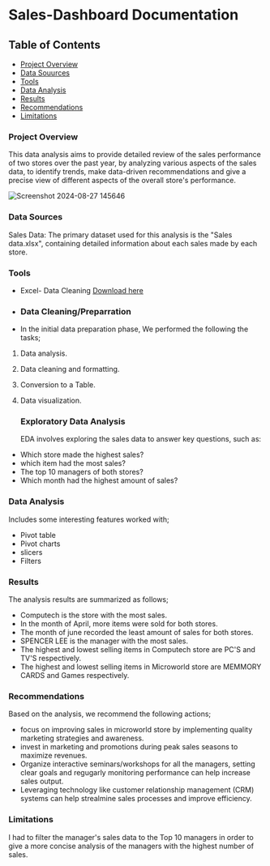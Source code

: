 # Sales-Dashboard Documentation

## Table of Contents

- [Project Overview](#project-overview)
- [Data Souurces](#data-sources)
- [Tools](#tools)
- [Data Analysis](#data-analysis)
- [Results](#results)
- [Recommendations](recommendations)
- [Limitations](#limitations)
  


### Project Overview

This data analysis aims to provide detailed review of the sales performance of two stores over the past year, by analyzing various aspects of the sales data, to identify trends, make data-driven recommendations and give a precise view of different aspects of the overall store's performance.


![Screenshot 2024-08-27 145646](https://github.com/user-attachments/assets/906eb8ac-b5b0-44c5-8ee3-7a2271ea5c98)


### Data Sources

Sales Data: The primary dataset used for this analysis is the "Sales data.xlsx", containing detailed information about each sales made by each store.

### Tools

- Excel- Data Cleaning [Download here](https://microsoft.com)

- ### Data Cleaning/Preparration

- In the initial data preparation phase, We performed the following the tasks;

1. Data analysis.
2. Data cleaning and formatting.
3. Conversion to a Table. 
4. Data visualization.

   ### Exploratory Data Analysis
   EDA involves exploring the sales data to answer key questions, such as:

- Which store made the highest sales?
- which item had the most sales?
- The top 10 managers of both stores?
- Which month had the highest amount of sales?

### Data Analysis
Includes some interesting features worked with;

- Pivot table
- Pivot charts
- slicers
- Filters

### Results
The analysis results are summarized as follows;

- Computech is the store with the most sales.
- In the month of April, more items were sold for both stores.
- The month of june recorded the least amount of sales for both stores.
- SPENCER LEE is the manager with the most sales.
- The highest and lowest selling items in Computech store are PC'S and TV'S respectively.
- The highest and lowest selling items in Microworld store are MEMMORY CARDS and Games respectively.

### Recommendations
Based on the analysis, we recommend the following actions;

- focus on improving sales in microworld store by implementing quality marketing strategies and awareness.
- invest in marketing and promotions during peak sales seasons to maximize revenues.
- Organize interactive seminars/workshops for all the managers, setting clear goals and regugarly monitoring performance can help increase sales output.
- Leveraging technology like customer relationship management (CRM) systems can help strealmine sales processes and improve efficiency.

### Limitations

I had to filter the manager's sales data to the Top 10 managers in order to give a more concise analysis of the managers with the highest number of sales.




